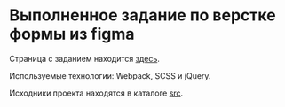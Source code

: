 # Выполненное задание по верстке формы из figma

Страница с заданием находится [здесь](https://olgaglot.github.io/task_form/).

Используемые технологии: Webpack, SCSS и jQuery.

Исходники проекта находятся в каталоге [src](/src).
